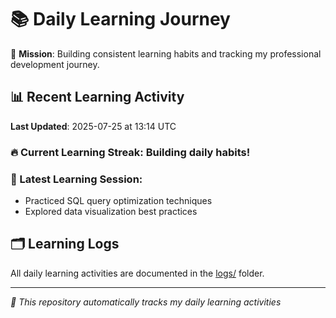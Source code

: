 # 📚 Daily Learning Journey

🎯 **Mission**: Building consistent learning habits and tracking my professional development journey.

## 📊 Recent Learning Activity

**Last Updated**: 2025-07-25 at 13:14 UTC

### 🔥 Current Learning Streak: Building daily habits!

### 📝 Latest Learning Session:
- Practiced SQL query optimization techniques
- Explored data visualization best practices

## 🗂️ Learning Logs

All daily learning activities are documented in the [logs/](./logs/) folder.

---
*🤖 This repository automatically tracks my daily learning activities*
